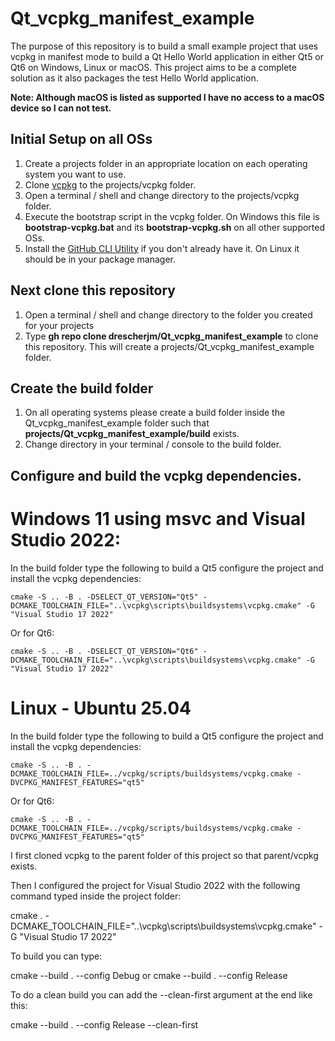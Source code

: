 # Qt_vcpkg_manifest_example
The purpose of this repository is to build a small example project that uses vcpkg in manifest mode to build a Qt Hello World application in either Qt5 or Qt6 on Windows, Linux or macOS. This project aims to be a complete solution as it also packages the test Hello World application. 

**Note: Although macOS is listed as supported I have no access to a macOS device so I can not test.**

## Initial Setup on all OSs
1. Create a projects folder in an appropriate location on each operating system you want to use.
2. Clone [vcpkg](https://github.com/microsoft/vcpkg) to the projects/vcpkg folder. 
3. Open a terminal / shell and change directory to the projects/vcpkg folder.
4. Execute the bootstrap script in the vcpkg folder. On Windows this file is **bootstrap-vcpkg.bat** and its **bootstrap-vcpkg.sh** on all other supported OSs.
5. Install the [GitHub CLI Utility](https://cli.github.com/) if you don't already have it. On Linux it should be in your package manager.

## Next clone this repository
1. Open a terminal / shell and change directory to the folder you created for your projects
2. Type **gh repo clone drescherjm/Qt_vcpkg_manifest_example** to clone this repository. This will create a projects/Qt_vcpkg_manifest_example folder.
   
## Create the build folder

1. On all operating systems please create a build folder inside the Qt_vcpkg_manifest_example folder such that **projects/Qt_vcpkg_manifest_example/build** exists.
2. Change directory in your terminal / console to the build folder.

## Configure and build the vcpkg dependencies.

# Windows 11 using msvc and Visual Studio 2022:
In the build folder type the following to build a Qt5 configure the project and install the vcpkg dependencies:
```
cmake -S .. -B . -DSELECT_QT_VERSION="Qt5" -DCMAKE_TOOLCHAIN_FILE="..\vcpkg\scripts\buildsystems\vcpkg.cmake" -G "Visual Studio 17 2022"  
```
Or for Qt6:
```
cmake -S .. -B . -DSELECT_QT_VERSION="Qt6" -DCMAKE_TOOLCHAIN_FILE="..\vcpkg\scripts\buildsystems\vcpkg.cmake" -G "Visual Studio 17 2022"
```
# Linux - Ubuntu 25.04
In the build folder type the following to build a Qt5 configure the project and install the vcpkg dependencies:
```
cmake -S .. -B . -DCMAKE_TOOLCHAIN_FILE=../vcpkg/scripts/buildsystems/vcpkg.cmake -DVCPKG_MANIFEST_FEATURES="qt5"
```
Or for Qt6:
```
cmake -S .. -B . -DCMAKE_TOOLCHAIN_FILE=../vcpkg/scripts/buildsystems/vcpkg.cmake -DVCPKG_MANIFEST_FEATURES="qt5"
```


I first cloned vcpkg to the parent folder of this project so that parent/vcpkg exists.

Then I configured the project for Visual Studio 2022 with the following command typed inside the project folder:

cmake . -DCMAKE_TOOLCHAIN_FILE="..\vcpkg\scripts\buildsystems\vcpkg.cmake" -G "Visual Studio 17 2022"

To build you can type:

cmake --build . --config Debug 
or 
cmake --build . --config Release 

To do a clean build you can add the --clean-first argument at the end like this:

cmake --build . --config Release --clean-first


